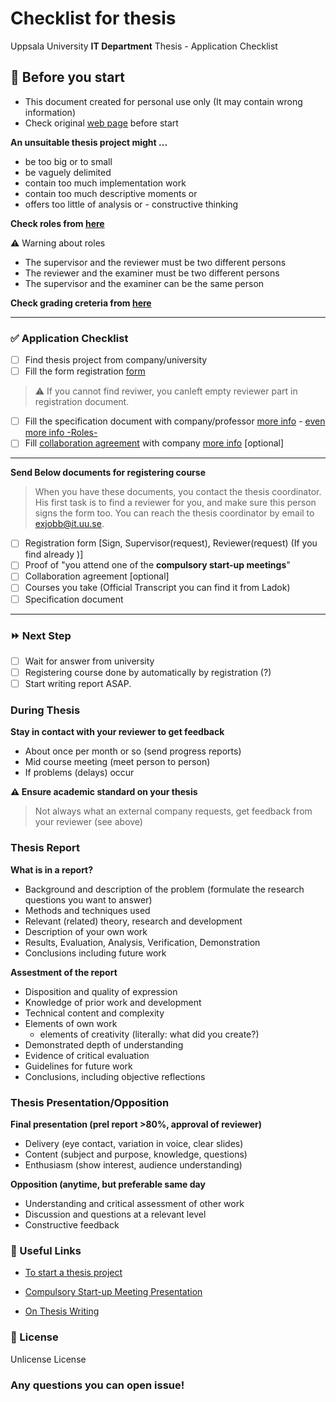 # Checklist for thesis

Uppsala University **IT Department** Thesis - Application Checklist

## 🛑 Before you start

- This document created for personal use only (It may contain wrong information)
- Check original [web page](https://www.it.uu.se/student/thesis_project/master) before start

**An unsuitable thesis project might ...**

- be too big or to small
- be vaguely delimited
- contain too much implementation work
- contain too much descriptive moments or
- offers too little of analysis or - constructive thinking

**Check roles from [here](https://www.it.uu.se/student/thesis_project/master/roles#roller)**

⚠️ Warning about roles

- The supervisor and the reviewer must be two different persons
- The reviewer and the examiner must be two different persons
- The supervisor and the examiner can be the same person

**Check grading creteria from [here](https://www.it.uu.se/student/thesis_project/master/bedomning-eng.pdf)**

---
### ✅ Application Checklist

- [ ] Find thesis project from company/university
- [ ] Fill the form registration [form](https://www.it.uu.se/student/thesis_project/master/exjobben.pdf)
>⚠️ If you cannot find reviwer, you canleft empty reviewer part in registration document. 

- [ ] Fill the specification document with company/professor [more info](https://bit.ly/38EgfO4) - [even more info -Roles-](https://bit.ly/2Iwa5Fg)
- [ ] Fill [collaboration agreement](https://bit.ly/38KL6bM) with company [more info](https://bit.ly/2UmyzmD) [optional]
--- 

**Send Below documents for registering course**

>When you have these documents, you contact the thesis coordinator. His first task is to find a reviewer for you, and make sure this person signs the form too. You can reach the thesis coordinator by email to exjobb@it.uu.se.

  - [ ] Registration form [Sign, Supervisor(request), Reviewer(request) (If you find already )]
  - [ ] Proof of "you attend one of the **compulsory start-up meetings**"
  - [ ] Collaboration agreement [optional]
  - [ ] Courses you take (Official Transcript you can find it from Ladok)
  - [ ] Specification document
---

### ⏩ Next Step

- [ ] Wait for answer from university
- [ ] Registering course done by automatically by registration (?)
- [ ] Start writing report ASAP. 

### During Thesis

**Stay in contact with your reviewer to get feedback**
- About once per month or so (send progress reports)
- Mid course meeting (meet person to person)
- If problems (delays) occur

**⚠️ Ensure academic standard on your thesis**
>Not always what an external company requests, get feedback from your reviewer (see above)

### Thesis Report

**What is in a report?**
- Background and description of the problem
(formulate the research questions you want to answer)
- Methods and techniques used
- Relevant (related) theory, research and development
- Description of your own work
- Results, Evaluation, Analysis, Verification, Demonstration
- Conclusions including future work

**Assestment of the report**
- Disposition and quality of expression
- Knowledge of prior work and development
- Technical content and complexity
- Elements of own work
  - elements of creativity (literally: what did you create?)
- Demonstrated depth of understanding
- Evidence of critical evaluation
- Guidelines for future work
- Conclusions, including objective reflections

### Thesis Presentation/Opposition

**Final presentation (prel report >80%, approval of reviewer)**

- Delivery (eye contact, variation in voice, clear slides)
- Content (subject and purpose, knowledge, questions)
- Enthusiasm (show interest, audience understanding)

**Opposition (anytime, but preferable same day**

- Understanding and critical assessment of other work
- Discussion and questions at a relevant level
- Constructive feedback

### 🔗 Useful Links

- [To start a thesis project](https://www.it.uu.se/student/thesis_project/master/start)

- [Compulsory Start-up Meeting Presentation](https://www.it.uu.se/student/thesis_project/master/Start_presentation_201005.pdf)

- [On Thesis Writing](https://www.it.uu.se/student/thesis_project/master/academic_writing.pdf)

### 📘 License

Unlicense License

### Any questions you can open issue!
